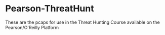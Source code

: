 # Pearson-ThreatHunt
These are the pcaps for use in the Threat Hunting Course available on the Pearson/O'Reilly Platform
